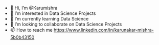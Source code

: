 - 👋 Hi, I’m @Karumishra
- 👀 I’m interested in Data Science Projects
- 🌱 I’m currently learning Data Science
- 💞️ I’m looking to collaborate on Data Science Projects
- 📫 How to reach me https://www.linkedin.com/in/karunakar-mishra-5b0b43150

<!---
Karumishra/Karumishra is a ✨ special ✨ repository because its `README.md` (this file) appears on your GitHub profile.
You can click the Preview link to take a look at your changes.
--->
